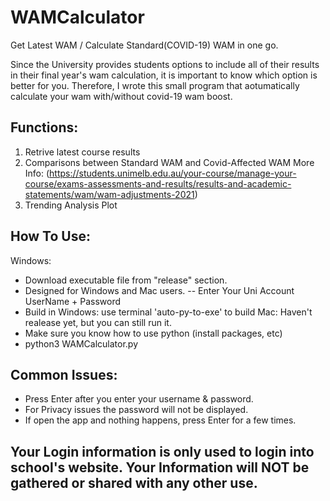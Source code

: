 # WAMCalculator
Get Latest WAM / Calculate Standard(COVID-19) WAM in one go.

Since the University provides students options to include all of their results in their final year's wam calculation, it is important to know which option is better for you.
Therefore, I wrote this small program that aotumatically calculate your wam with/without covid-19 wam boost.

## Functions:
1. Retrive latest course results
2. Comparisons between Standard WAM and Covid-Affected WAM  More Info: (https://students.unimelb.edu.au/your-course/manage-your-course/exams-assessments-and-results/results-and-academic-statements/wam/wam-adjustments-2021)
3. Trending Analysis Plot

## How To Use:
Windows:
- Download executable file from "release" section.
- Designed for Windows and Mac users.
-- Enter Your Uni Account UserName + Password
- Build in Windows: use terminal 'auto-py-to-exe' to build
Mac:
Haven't realease yet, but you can still run it.
- Make sure you know how to use python (install packages, etc)
- python3 WAMCalculator.py

## Common Issues:
- Press Enter after you enter your username & password.
- For Privacy issues the password will not be displayed.
- If open the app and nothing happens, press Enter for a few times.

## Your Login information is only used to login into school's website. Your Information will NOT be gathered or shared with any other use.

